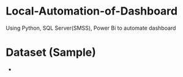 # Local-Automation-of-Dashboard
Using Python, SQL Server(SMSS), Power Bi to automate dashboard

# Dataset (Sample)
- 

